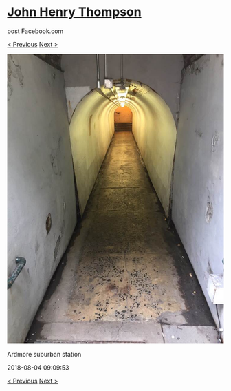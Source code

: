 # [John Henry Thompson](../README.md)
post Facebook.com

[< Previous](2018-08-07-3.md) [Next >](2018-08-04-2.md)

[![](../media/2018-08-04/Timeline-Photos-Ardmore-suburban-station.jpg)](../README.md)

Ardmore suburban station

2018-08-04 09:09:53

[< Previous](2018-08-07-3.md) [Next >](2018-08-04-2.md)
